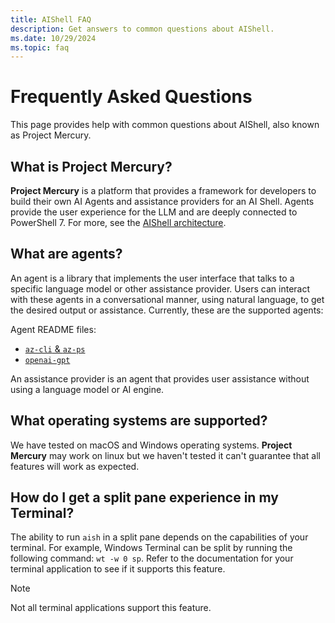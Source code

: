 ```yaml
---
title: AIShell FAQ
description: Get answers to common questions about AIShell.
ms.date: 10/29/2024
ms.topic: faq
---
```


# Frequently Asked Questions

This page provides help with common questions about AIShell, also known as Project Mercury.

## What is Project Mercury?

**Project Mercury** is a platform that provides a framework for developers to build their own AI
Agents and assistance providers for an AI Shell. Agents provide the user experience for the LLM and
are deeply connected to PowerShell 7. For more, see the [AIShell architecture][03].

## What are agents?

An agent is a library that implements the user interface that talks to a specific language
model or other assistance provider. Users can interact with these agents in a conversational manner,
using natural language, to get the desired output or assistance. Currently, these are the supported
agents:

Agent README files:

- [`az-cli` & `az-ps`][01]
- [`openai-gpt`][02]

An assistance provider is an agent that provides user assistance without using a language
model or AI engine.

## What operating systems are supported?

We have tested on macOS and Windows operating systems. **Project Mercury** may work on linux but we
haven't tested it can't guarantee that all features will work as expected.

## How do I get a split pane experience in my Terminal?

The ability to run `aish` in a split pane depends on the capabilities of your terminal. For example,
Windows Terminal can be split by running the following command: `wt -w 0 sp`. Refer to the
documentation for your terminal application to see if it supports this feature.

> [!NOTE]
> Not all terminal applications support this feature.

<!-- link references -->
[01]: agent-azure.md
[02]: agent-openai.md
[03]: development/agent-architecture.md
